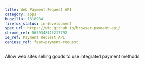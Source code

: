 ```yaml
---
title: Web Payment Request API
category: apps
bugzilla: 1318984
firefox_status: in-development
spec_url: https://w3c.github.io/browser-payment-api/
chrome_ref: 5639348045217792
ie_ref: Payment Request API
caniuse_ref: feat=payment-request
---
```


Allow web sites selling goods to use integrated payment methods.
